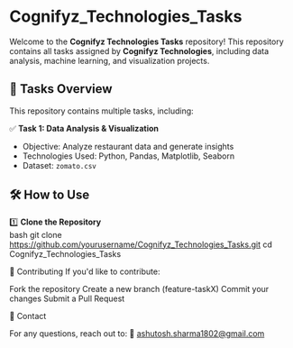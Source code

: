# Cognifyz_Technologies_Tasks

Welcome to the **Cognifyz Technologies Tasks** repository! This repository contains all tasks assigned by **Cognifyz Technologies**, including data analysis, machine learning, and visualization projects.

## 📜 Tasks Overview  

This repository contains multiple tasks, including:  

✅ **Task 1: Data Analysis & Visualization**  
- Objective: Analyze restaurant data and generate insights  
- Technologies Used: Python, Pandas, Matplotlib, Seaborn  
- Dataset: `zomato.csv`


## 🛠️ How to Use  

1️⃣ **Clone the Repository**  
bash
git clone https://github.com/yourusername/Cognifyz_Technologies_Tasks.git
cd Cognifyz_Technologies_Tasks


🤝 Contributing
If you'd like to contribute:

Fork the repository
Create a new branch (feature-taskX)
Commit your changes
Submit a Pull Request

📩 Contact

For any questions, reach out to:
📧 ashutosh.sharma1802@gmail.com
